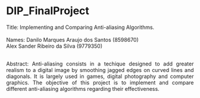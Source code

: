 # DIP_FinalProject

Title: Implementing and Comparing Anti-aliasing Algorithms.<br><br>
Names: Danilo Marques Araujo dos Santos (8598670)<br>
       Alex Sander Ribeiro da Silva (9779350)<br><br>
<p align="justify">Abstract: Anti-aliasing consists in a techique designed to add greater realism to a digital image by smoothing jagged edges on curved lines and diagonals. It is largely used in games, digital photography and computer graphics. The objective of this project is to implement and compare different anti-aliasing algorithms regarding their effectiveness.</p>
